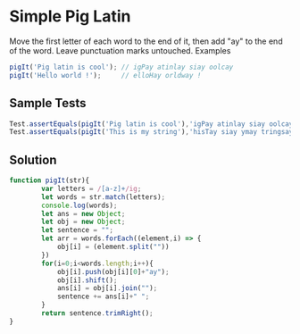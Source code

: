# Simple Pig Latin
Move the first letter of each word to the end of it, then add "ay" to the end of the word. Leave punctuation marks untouched.
Examples
```JavaScript
pigIt('Pig latin is cool'); // igPay atinlay siay oolcay
pigIt('Hello world !');     // elloHay orldway !
```
## Sample Tests
```JavaScript
Test.assertEquals(pigIt('Pig latin is cool'),'igPay atinlay siay oolcay')
Test.assertEquals(pigIt('This is my string'),'hisTay siay ymay tringsay')
```
## Solution
```JavaScript
function pigIt(str){
        var letters = /[a-z]+/ig;
        let words = str.match(letters);
        console.log(words);
        let ans = new Object;
        let obj = new Object;
        let sentence = "";
        let arr = words.forEach((element,i) => {
            obj[i] = (element.split(""))
        })
        for(i=0;i<words.length;i++){
            obj[i].push(obj[i][0]+"ay");
            obj[i].shift();
            ans[i] = obj[i].join("");
            sentence += ans[i]+" ";
        }
        return sentence.trimRight();
}
```

